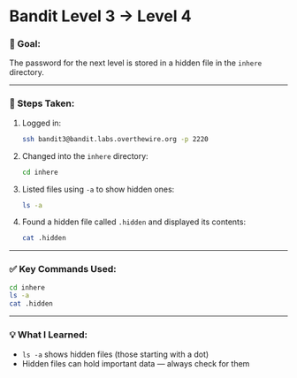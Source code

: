 # Bandit Level 3 → Level 4

### 🔐 Goal:
The password for the next level is stored in a hidden file in the `inhere` directory.

---

### 🧪 Steps Taken:

1. Logged in:
   ```bash
   ssh bandit3@bandit.labs.overthewire.org -p 2220
   ```

2. Changed into the `inhere` directory:
   ```bash
   cd inhere
   ```

3. Listed files using `-a` to show hidden ones:
   ```bash
   ls -a
   ```

4. Found a hidden file called `.hidden` and displayed its contents:
   ```bash
   cat .hidden
   ```

---

### ✅ Key Commands Used:

```bash
cd inhere
ls -a
cat .hidden
```

---

### 💡 What I Learned:

- `ls -a` shows hidden files (those starting with a dot)
- Hidden files can hold important data — always check for them
